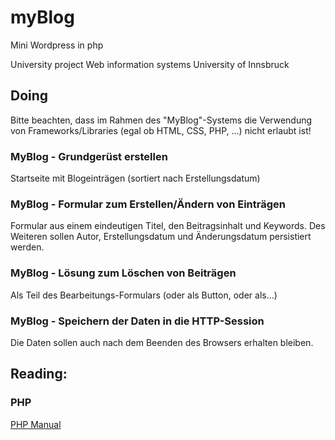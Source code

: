 # myBlog
Mini Wordpress in php

University project
Web information systems
University of Innsbruck

## Doing

Bitte beachten, dass im Rahmen des "MyBlog"-Systems die Verwendung von Frameworks/Libraries (egal ob HTML, CSS, PHP, ...) nicht erlaubt ist!

### MyBlog - Grundgerüst erstellen
Startseite mit Blogeinträgen (sortiert nach Erstellungsdatum)

### MyBlog - Formular zum Erstellen/Ändern von Einträgen
Formular aus einem eindeutigen Titel, den Beitragsinhalt und Keywords.
Des Weiteren sollen Autor, Erstellungsdatum und Änderungsdatum persistiert werden.

### MyBlog - Lösung zum Löschen von Beiträgen
Als Teil des Bearbeitungs-Formulars (oder als Button, oder als...)

### MyBlog - Speichern der Daten in die HTTP-Session
Die Daten sollen auch nach dem Beenden des Browsers erhalten bleiben.

## Reading:

### PHP
[PHP Manual](http://php.net/manual/de)
